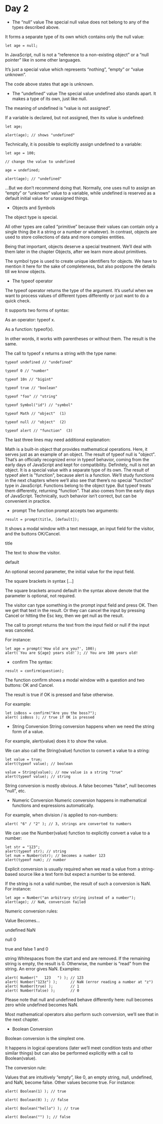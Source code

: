 # Day 2

- The “null” value
The special null value does not belong to any of the types described above.

It forms a separate type of its own which contains only the null value:

```
let age = null;
```

In JavaScript, null is not a “reference to a non-existing object” or a “null pointer” like in some other languages.

It’s just a special value which represents “nothing”, “empty” or “value unknown”.

The code above states that age is unknown.

- The “undefined” value
The special value undefined also stands apart. It makes a type of its own, just like null.

The meaning of undefined is “value is not assigned”.

If a variable is declared, but not assigned, then its value is undefined:

```
let age;

alert(age); // shows "undefined"
```

Technically, it is possible to explicitly assign undefined to a variable:

```
let age = 100;

// change the value to undefined

age = undefined;

alert(age); // "undefined"
```

…But we don’t recommend doing that. Normally, one uses null to assign an “empty” or “unknown” value to a variable, while undefined is reserved as a default initial value for unassigned things.

- Objects and Symbols

The object type is special.

All other types are called “primitive” because their values can contain only a single thing (be it a string or a number or whatever). In contrast, objects are used to store collections of data and more complex entities.

Being that important, objects deserve a special treatment. We’ll deal with them later in the chapter Objects, after we learn more about primitives.

The symbol type is used to create unique identifiers for objects. We have to mention it here for the sake of completeness, but also postpone the details till we know objects.

- The typeof operator

The typeof operator returns the type of the argument. It’s useful when we want to process values of different types differently or just want to do a quick check.

It supports two forms of syntax:

As an operator: typeof x.

As a function: typeof(x).

In other words, it works with parentheses or without them. The result is the same.

The call to typeof x returns a string with the type name:

```
typeof undefined // "undefined"

typeof 0 // "number"

typeof 10n // "bigint"

typeof true // "boolean"

typeof "foo" // "string"

typeof Symbol("id") // "symbol"

typeof Math // "object"  (1)

typeof null // "object"  (2)

typeof alert // "function"  (3)
```

The last three lines may need additional explanation:

Math is a built-in object that provides mathematical operations.  Here, it serves just as an example of an object.
The result of typeof null is "object". That’s an officially recognized error in typeof behavior, coming from the early days of JavaScript and kept for compatibility. Definitely, null is not an object. It is a special value with a separate type of its own.
The result of typeof alert is "function", because alert is a function. We’ll study functions in the next chapters where we’ll also see that there’s no special “function” type in JavaScript. Functions belong to the object type. But typeof treats them differently, returning "function". That also comes from the early days of JavaScript. Technically, such behavior isn’t correct, but can be convenient in practice.

- prompt
The function prompt accepts two arguments:

```
result = prompt(title, [default]);
```

It shows a modal window with a text message, an input field for the visitor, and the buttons OK/Cancel.

title

The text to show the visitor.

default

An optional second parameter, the initial value for the input field.

The square brackets in syntax [...]

The square brackets around default in the syntax above denote that the parameter is optional, not required.

The visitor can type something in the prompt input field and press OK. Then we get that text in the result. Or they can cancel the input by pressing Cancel or hitting the Esc key, then we get null as the result.

The call to prompt returns the text from the input field or null if the input was canceled.

For instance:

```
let age = prompt('How old are you?', 100);
alert(`You are ${age} years old!`); // You are 100 years old!
```

- confirm
The syntax:

```
result = confirm(question);
```

The function confirm shows a modal window with a question and two buttons: OK and Cancel.

The result is true if OK is pressed and false otherwise.

For example:

```
let isBoss = confirm("Are you the boss?");
alert( isBoss ); // true if OK is pressed
```

- String Conversion
String conversion happens when we need the string form of a value.

For example, alert(value) does it to show the value.

We can also call the String(value) function to convert a value to a string:

```
let value = true;
alert(typeof value); // boolean

value = String(value); // now value is a string "true"
alert(typeof value); // string
```

String conversion is mostly obvious. A false becomes "false", null becomes "null", etc.

- Numeric Conversion
Numeric conversion happens in mathematical functions and expressions automatically.

For example, when division / is applied to non-numbers:

```
alert( "6" / "2" ); // 3, strings are converted to numbers
```

We can use the Number(value) function to explicitly convert a value to a number:

```
let str = "123";
alert(typeof str); // string
let num = Number(str); // becomes a number 123
alert(typeof num); // number
```

Explicit conversion is usually required when we read a value from a string-based source like a text form but expect a number to be entered.

If the string is not a valid number, the result of such a conversion is NaN. For instance:

```
let age = Number("an arbitrary string instead of a number");
alert(age); // NaN, conversion failed
```

Numeric conversion rules:

Value	Becomes…

undefined	NaN

null	0

true and false	1 and 0

string	Whitespaces from the start and end are removed. If the remaining string is empty, the result is 0. Otherwise, the number is “read” from the string. An error gives NaN.
Examples:

```
alert( Number("   123   ") ); // 123
alert( Number("123z") );      // NaN (error reading a number at "z")
alert( Number(true) );        // 1
alert( Number(false) );       // 0
```

Please note that null and undefined behave differently here: null becomes zero while undefined becomes NaN.

Most mathematical operators also perform such conversion, we’ll see that in the next chapter.

- Boolean Conversion

Boolean conversion is the simplest one.

It happens in logical operations (later we’ll meet condition tests and other similar things) but can also be performed explicitly with a call to Boolean(value).

The conversion rule:

Values that are intuitively “empty”, like 0, an empty string, null, undefined, and NaN, become false.
Other values become true.
For instance:

```
alert( Boolean(1) ); // true

alert( Boolean(0) ); // false

alert( Boolean("hello") ); // true

alert( Boolean("") ); // false
```